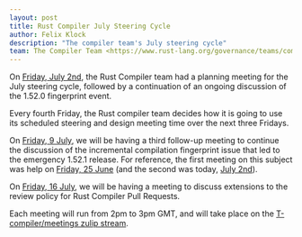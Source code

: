 ```yaml
---
layout: post
title: Rust Compiler July Steering Cycle
author: Felix Klock
description: "The compiler team's July steering cycle"
team: The Compiler Team <https://www.rust-lang.org/governance/teams/compiler>
---
```

On [Friday, July 2nd][jul-02-zulip-archive], the Rust Compiler team had a planning meeting for the July steering cycle, followed by a continuation of an ongoing discussion of the 1.52.0 fingerprint event.

Every fourth Friday, the Rust compiler team decides how
it is going to use its scheduled steering and design meeting time over the next
three Fridays.

On [Friday, 9 July][jul-09-mtg], we will be having a third follow-up meeting to
continue the discussion of the incremental compilation fingerprint issue that
led to the emergency 1.52.1 release. For reference, the first meeting on this
subject was help on [Friday, 25 June][jun-25-zulip-archive] (and the second was
today, [July 2nd][jul-02-zulip-archive]).

[jun-25-zulip-archive]: https://zulip-archive.rust-lang.org/238009tcompilermeetings/56399steeringmeeting20210625152retrocompilerteam435.html

[jul-02-zulip-archive]: https://zulip-archive.rust-lang.org/238009tcompilermeetings/74498steeringmeeting20210702fingerprintsplanning.html

[jul-09-mtg]: https://github.com/rust-lang/compiler-team/issues/435

On [Friday, 16 July][jul-16-mtg], we will be having a meeting to discuss
extensions to the review policy for Rust Compiler Pull Requests.

[jul-16-mtg]: https://github.com/rust-lang/compiler-team/issues/444

Each meeting will run from 2pm to 3pm GMT, and will take place on the
[T-compiler/meetings zulip stream][zulip].

[zulip]: https://rust-lang.zulipchat.com/#narrow/stream/238009-t-compiler.2Fmeetings
